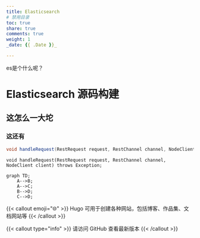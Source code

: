 ```yaml
---
title: Elasticsearch
# 禁用目录
toc: true
share: true
comments: true
weight: 1
_date: {{ .Date }}_

---
```

es是个什么呢？


# Elasticsearch 源码构建

## 这怎么一大坨


### 这还有


```java
void handleRequest(RestRequest request, RestChannel channel, NodeClient client) throws Exception;
```

```
void handleRequest(RestRequest request, RestChannel channel, NodeClient client) throws Exception;
```

```mermaid
graph TD;
    A-->B;
    A-->C;
    B-->D;
    C-->D;
```

{{< callout emoji="🌐" >}}
Hugo 可用于创建各种网站，包括博客、作品集、文档网站等
{{< /callout >}}

{{< callout type="info" >}}
请访问 GitHub 查看最新版本
{{< /callout >}}